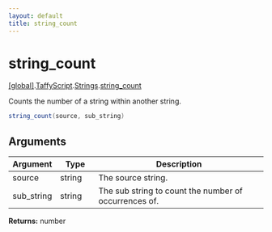 ```yaml
---
layout: default
title: string_count
---
```


# string_count

[\[global\]]({{site.baseurl}}/docs/).[TaffyScript]({{site.baseurl}}/docs/TaffyScript/).[Strings]({{site.baseurl}}/docs/TaffyScript/Strings/).[string_count]({{site.baseurl}}/docs/TaffyScript/Strings/string_count/)

Counts the number of a string within another string.

```cs
string_count(source, sub_string)
```

## Arguments

<table>
  <col width="15%">
  <col width="15%">
  <thead>
    <tr>
      <th>Argument</th>
      <th>Type</th>
      <th>Description</th>
    </tr>
  </thead>
  <tbody>
    <tr>
      <td>source</td>
      <td>string</td>
      <td>The source string.</td>
    </tr>
    <tr>
      <td>sub_string</td>
      <td>string</td>
      <td>The sub string to count the number of occurrences of.</td>
    </tr>
  </tbody>
</table>

**Returns:** number
